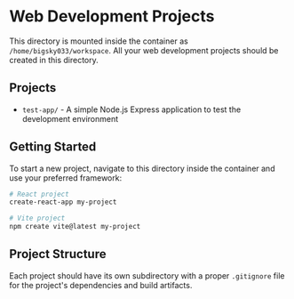 # Web Development Projects

This directory is mounted inside the container as `/home/bigsky033/workspace`. All your web development projects should be created in this directory.

## Projects

- `test-app/` - A simple Node.js Express application to test the development environment

## Getting Started

To start a new project, navigate to this directory inside the container and use your preferred framework:

```bash
# React project
create-react-app my-project

# Vite project
npm create vite@latest my-project
```

## Project Structure

Each project should have its own subdirectory with a proper `.gitignore` file for the project's dependencies and build artifacts.